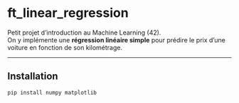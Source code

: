 # ft_linear_regression

Petit projet d’introduction au Machine Learning (42).  
On y implémente une **régression linéaire simple** pour prédire le prix d’une voiture en fonction de son kilométrage.

---

## Installation

```bash
pip install numpy matplotlib

